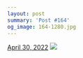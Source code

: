 ```yaml
---
layout: post
summary: 'Post #164'
og_image: 164-1280.jpg
---
```


<p>
  <time>
    <a href="/164">April 30, 2022</a>
  </time>
  <a href="/164">
    <img src="{{ site.assets_url }}/164-640.jpg" srcset="{{ site.assets_url }}/164-320.jpg 320w, {{ site.assets_url }}/164-640.jpg 640w, {{ site.assets_url }}/164-960.jpg 960w, {{ site.assets_url }}/164-1280.jpg 1280w" sizes="(min-width: 700px) 50vw, calc(100vw - 2rem)" />
  </a>
</p>
